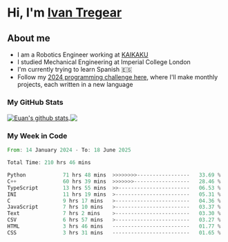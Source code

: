 # Hi, I'm [Ivan Tregear](https://www.linkedin.com/in/ivantregear/)

## About me

* I am a Robotics Engineer working at [KAIKAKU](https://github.com/KAIKAKU-AI)
* I studied Mechanical Engineering at Imperial College London
* I'm currently trying to learn Spanish :es:
* Follow my [2024 programming challenge here](https://github.com/ITregear?tab=repositories), where I'll make monthly projects, each written in a new language


### My GitHub Stats

<a href="#my-github-stats">
  <img align="center" src="https://github-readme-stats.vercel.app/api?username=itregear&count_private=true&show_icons=true&include_all_commits=true&theme=material-palenight" alt="Euan's github stats" />
</a>

<a href="#my-github-stats">
  <img align="center" src="https://github-readme-stats.vercel.app/api/top-langs/?username=itregear&layout=compact&theme=material-palenight" />
</a>

### My Week in Code
<!--START_SECTION:waka-->

```rust
From: 14 January 2024 - To: 18 June 2025

Total Time: 210 hrs 46 mins

Python            71 hrs 48 mins  >>>>>>>>-----------------   33.69 %
C++               60 hrs 39 mins  >>>>>>>------------------   28.46 %
TypeScript        13 hrs 55 mins  >>-----------------------   06.53 %
INI               11 hrs 19 mins  >------------------------   05.31 %
C                 9 hrs 17 mins   >------------------------   04.36 %
JavaScript        7 hrs 10 mins   >------------------------   03.37 %
Text              7 hrs 2 mins    >------------------------   03.30 %
CSV               6 hrs 57 mins   >------------------------   03.27 %
HTML              3 hrs 46 mins   -------------------------   01.77 %
CSS               3 hrs 31 mins   -------------------------   01.65 %
```

<!--END_SECTION:waka-->
